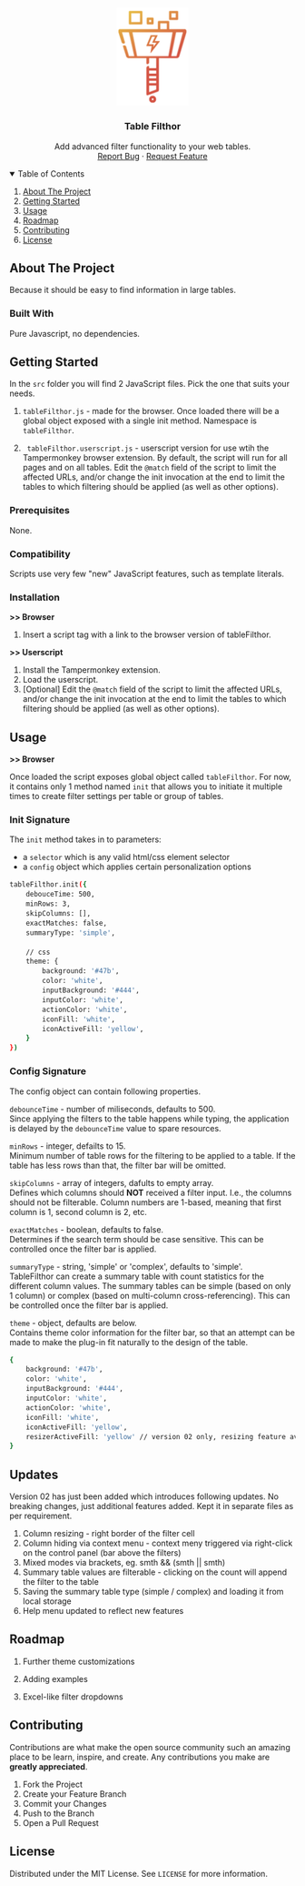 <!-- PROJECT LOGO -->
<br />
<p align="center">
  <a href="https://github.com/d-g-ivanov/tableFilthor">
    <img src="https://github.com/d-g-ivanov/tableFilthor/blob/main/logo/logo.png" alt="Filthor Logo" width="126">
  </a>

  <h3 align="center">Table Filthor</h3>

  <p align="center">
    Add advanced filter functionality to your web tables.
    <!-- <br />
    <a href="https://github.com/othneildrew/Best-README-Template"><strong>Explore the docs »</strong></a>
    <br /> -->
    <br />
    <a href="https://github.com/d-g-ivanov/tableFilthor/issues">Report Bug</a>
    ·
    <a href="https://github.com/d-g-ivanov/tableFilthor/issues">Request Feature</a>
  </p>
</p>



<!-- TABLE OF CONTENTS -->
<details open="open">
  <summary>Table of Contents</summary>
  <ol>
    <li><a href="#about-the-project">About The Project</a></li>
    <li><a href="#getting-started">Getting Started</a></li>
	<li><a href="#usage">Usage</a></li>
	<li><a href="#roadmap">Roadmap</a></li>
    <li><a href="#contributing">Contributing</a></li>
    <li><a href="#license">License</a></li>
  </ol>
</details>



<!-- ABOUT THE PROJECT -->
## About The Project

Because it should be easy to find information in large tables.

### Built With

Pure Javascript, no dependencies.



<!-- GETTING STARTED -->
## Getting Started

In the ` src ` folder you will find 2 JavaScript files. Pick the one that suits your needs.

1. ` tableFilthor.js ` - made for the browser. Once loaded there will be a global object exposed with a single init method. Namespace is ` tableFilthor `.

2. ` tableFilthor.userscript.js`  - userscript version for use wtih the Tampermonkey browser extension. By default, the script will run for all pages and on all tables. Edit the ` @match ` field of the script to limit the affected URLs, and/or change the init invocation at the end to limit the tables to which filtering should be applied (as well as other options).

### Prerequisites

None.

### Compatibility

Scripts use very few "new" JavaScript features, such as template literals.

### Installation

**>> Browser**
1. Insert a script tag with a link to the browser version of tableFilthor.


**>> Userscript**
1. Install the Tampermonkey extension.
2. Load the userscript.
3. [Optional] Edit the ` @match ` field of the script to limit the affected URLs, and/or change the init invocation at the end to limit the tables to which filtering should be applied (as well as other options).


<!-- USAGE EXAMPLES -->
## Usage

**>> Browser**

Once loaded the script exposes global object called ` tableFilthor `. For now, it contains only 1 method named ` init ` that allows you to initiate it multiple times to create filter settings per table or group of tables.


### Init Signature

The ` init ` method takes in to parameters:

 - a ` selector ` which is any valid html/css element selector
 - a ` config ` object which applies certain personalization options
  
```sh
tableFilthor.init({
	debouceTime: 500,
	minRows: 3,
	skipColumns: [],
	exactMatches: false,
	summaryType: 'simple',

	// css
	theme: {
		background: '#47b',
		color: 'white',
		inputBackground: '#444',
		inputColor: 'white',
		actionColor: 'white',
		iconFill: 'white',
		iconActiveFill: 'yellow',
	}
})
  ```
  
### Config Signature

The config object can contain following properties.
	
` debounceTime ` - number of miliseconds, defaults to 500.<br/>
Since applying the filters to the table happens while typing, the application is delayed by the `debounceTime` value to spare resources.

` minRows ` - integer, defailts to 15.<br/>
Minimum number of table rows for the filtering to be applied to a table. If the table has less rows than that, the filter bar will be omitted.

` skipColumns ` - array of integers, dafults to empty array.<br/>
Defines which columns should **NOT** received a filter input. I.e., the columns should not be filterable. Column numbers are 1-based, meaning that first column is 1, second column is 2, etc.

` exactMatches ` - boolean, defaults to false.<br/>
Determines if the search term should be case sensitive. This can be controlled once the filter bar is applied.

` summaryType ` - string, 'simple' or 'complex', defaults to 'simple'.<br/>
TableFilthor can create a summary table with count statistics for the different column values. The summary tables can be simple (based on only 1 column) or complex (based on multi-column cross-referencing). This can be controlled once the filter bar is applied.

` theme ` - object, defaults are below.<br/>
Contains theme color information for the filter bar, so that an attempt can be made to make the plug-in fit naturally to the design of the table.

```sh
{
	background: '#47b',
	color: 'white',
	inputBackground: '#444',
	inputColor: 'white',
	actionColor: 'white',
	iconFill: 'white',
	iconActiveFill: 'yellow',
	resizerActiveFill: 'yellow' // version 02 only, resizing feature availble only in it
}
  ```


<!-- ROADMAP -->
## Updates

Version 02 has just been added which introduces following updates. No breaking changes, just additional features added. Kept it in separate files as per requirement.

1. Column resizing - right border of the filter cell
2. Column hiding via context menu - context meny triggered via right-click on the control panel (bar above the filters)
3. Mixed modes via brackets, eg. smth && (smth || smth)
4. Summary table values are filterable - clicking on the count will append the filter to the table
5. Saving the summary table type (simple / complex) and loading it from local storage
6. Help menu updated to reflect new features


<!-- ROADMAP -->
## Roadmap

1. Further theme customizations

2. Adding examples

3. Excel-like filter dropdowns



<!-- CONTRIBUTING -->
## Contributing

Contributions are what make the open source community such an amazing place to be learn, inspire, and create. Any contributions you make are **greatly appreciated**.

1. Fork the Project
2. Create your Feature Branch
3. Commit your Changes
4. Push to the Branch
5. Open a Pull Request



<!-- LICENSE -->
## License

Distributed under the MIT License. See `LICENSE` for more information.
